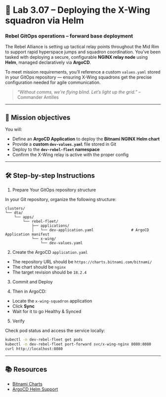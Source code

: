 # 🧭 Lab 3.07 – Deploying the X-Wing squadron via Helm

### **Rebel GitOps operations – forward base deployment**

The Rebel Alliance is setting up tactical relay points throughout the Mid Rim to support rapid hyperspace jumps and squadron coordination. You’ve been tasked with deploying a secure, configurable **NGINX relay node** using **Helm**, managed declaratively via **ArgoCD**.

To meet mission requirements, you’ll reference a custom `values.yaml` stored in your GitOps repository — ensuring X-Wing squadrons get the precise configuration needed for agile communication.

> *“Without comms, we’re flying blind. Let’s light up the grid.”* – Commander Antilles

---

## 🎯 Mission objectives

You will:

* Define an **ArgoCD Application** to deploy the **Bitnami NGINX Helm chart**
* Provide a **custom `dev-values.yaml`** file stored in Git
* Deploy to the **`dev-rebel-fleet` namespace**
* Confirm the X-Wing relay is active with the proper config

---

## 🛠️ Step-by-step Instructions

01. Prepare Your GitOps repository structure

In your Git repository, organize the following structure:

```
clusters/
└── dta/
    └── apps/
        └── rebel-fleet/
            ├── applications/
            │   └── dev-application.yaml                 # ArgoCD Application manifest
            └── x-wing/
                └── dev-values.yaml
```

02. Create the ArgoCD `application.yaml`

* The repository URL should be `https://charts.bitnami.com/bitnami/`
* The chart should be `nginx`
* The target revision should be `18.2.4`

03. Commit and Deploy

04. Then in ArgoCD:

* Locate the `x-wing-squadron` application
* Click **Sync**
* Wait for it to go Healthy & Synced

05. Verify

Check pod status and access the service locally:

```bash
kubectl -n dev-rebel-fleet get pods
kubectl -n dev-rebel-fleet port-forward svc/x-wing-nginx 8080:8080
curl http://localhost:8080
```

---

## 📚 Resources

* [Bitnami Charts](https://charts.bitnami.com/)
* [ArgoCD Helm Support](https://argo-cd.readthedocs.io/en/stable/user-guide/helm/)